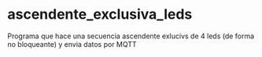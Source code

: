 # ascendente_exclusiva_leds
Programa que hace una secuencia ascendente exlucivs de 4 leds (de forma no bloqueante) y envia datos por MQTT
